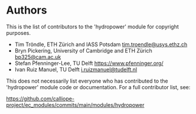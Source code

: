 # Authors

This is the list of contributors to the 'hydropower' module for copyright purposes.

- Tim Tröndle, ETH Zürich and IASS Potsdam <tim.troendle@usys.ethz.ch>
- Bryn Pickering, University of Cambridge and ETH Zürich <bp325@cam.ac.uk>
- Stefan Pfenninger-Lee, TU Delft <https://www.pfenninger.org/>
- Ivan Ruiz Manuel, TU Delft <i.ruizmanuel@tudelft.nl>

This does not necessarily list everyone who has contributed to the 'hydropower' module code or documentation.
For a full contributor list, see:

<https://github.com/calliope-project/ec_modules/commits/main/modules/hydropower>
